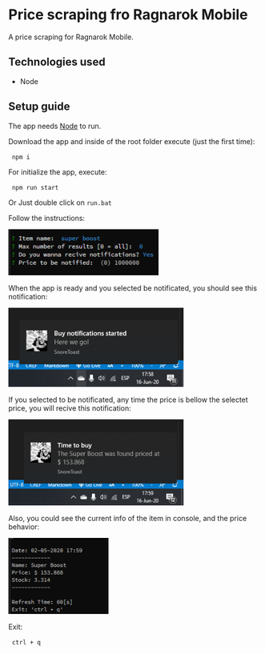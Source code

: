 # Price scraping fro Ragnarok Mobile

A price scraping for Ragnarok Mobile.

## Technologies used

- Node

## Setup guide

The app needs [Node](https://nodejs.org/es/download/) to run.

Download the app and inside of the root folder execute (just the first time):

```
 npm i
```

For initialize the app, execute:

```
 npm run start
```

Or Just double click on ``run.bat``

Follow the instructions:

<p align="left"><img src="/img/setup.png" width="300"></p>

When the app is ready and you selected be notificated, you should see this notification:

<p align="left"><img src="/img/first-notification.png" width="350"></p>

If you selected to be notificated, any time the price is bellow the selectet price, you will recive this notification:

<p align="left"><img src="/img/price-notification.png" width="350"></p>

Also, you could see the current info of the item in console, and the price behavior:

<p align="left"><img src="/img/item-info.png" width="200"></p>

Exit:

```
 ctrl + q
```
